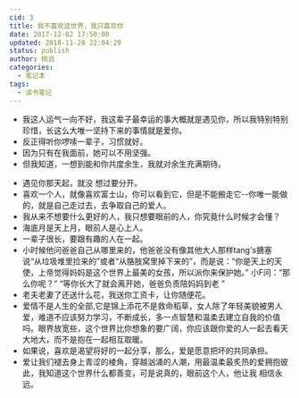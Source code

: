 ```yaml
---
cid: 3
title: 我不喜欢这世界，我只喜欢你
date: 2017-12-02 17:50:00
updated: 2018-11-20 22:04:29
status: publish
author: 桃翁
categories: 
  - 笔记本
tags: 
  - 读书笔记
---
```



- 我这人运气一向不好，我这辈子最幸运的事大概就是遇见你，所以我特别特别珍惜，长这么大唯一坚持下来的事情就是爱你。
- 反正得听你啰嗦一辈子，习惯就好。
- 因为只有在我面前，她可以不用坚强。
- 但我知道，一想到能和你共度余生，我就对余生充满期待。


<!--more-->


- 遇见你那天起，就没 想过要分开。
- 喜欢一个人，就像喜欢富士山，你可以看到它，但是不能搬走它--你唯一能做的，就是自己走过去，去争取自己的爱人。
- 我从来不想要什么更好的人，我只想要眼前的人，你究竟什么时候才会懂？
- 海底月是天上月，眼前人是心上人。
- 一辈子很长，要跟有趣的人在一起。
- 小时候他问爸爸自己从哪里来的，他爸爸没有像其他大人那样tang's搪塞说“从垃圾堆里捡来的”或者“从胳肢窝里掉下来的”，而是说：“你是天上的天使，上帝觉得妈妈是这个世界上最美的女孩，所以派你来保护她。”
 小F问：“那么你呢？”  “等你长大了就会离开她，爸爸负责陪妈妈到老 ”
- 老夫老妻了还送什么花，我送你工资卡，让你随便花。
- 爱情不是人生的全部,它是锦上添花不是救命稻草，女人除了年轻美貌被男人爱，难道不应该努力学习，不断成长，多一点智慧和温柔去建立自我的价值吗。眼界放宽些，这个世界比你想象的要广阔，你应该跟你爱的人一起去看天大地大，而不是抱在一起相互取暖。
- 如果说，喜欢是渴望将好的一起分享，那么，爱是愿意把坏的共同承担。                
- 爱让我们褪去身上青涩的棱角，穿越汹涌的人潮，用最温柔最炙热的爱拥抱彼此，我知道这个世界什么都善变，可是说真的，眼前这个人，他让我 相信永远。